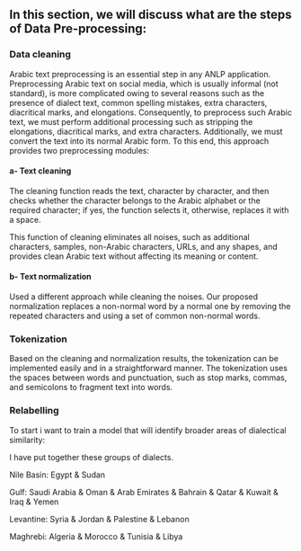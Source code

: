 ## In this section, we will discuss what are the steps of Data Pre-processing:

### Data cleaning
Arabic text preprocessing is an essential step in any ANLP application. Preprocessing Arabic text on social media, which is usually informal (not standard), is more complicated owing to several reasons such as the presence of dialect text, common spelling mistakes, extra characters, diacritical marks, and elongations. Consequently, to preprocess such Arabic text, we must perform additional processing such as stripping the elongations, diacritical marks, and extra characters. Additionally, we must convert the text into its normal Arabic form. To this end, this approach provides two preprocessing modules:

#### a- Text cleaning
  The cleaning function reads the text, character by character, and then checks whether the character belongs to the Arabic alphabet or the required character; if yes, the function selects it, otherwise, replaces it with a space.
  
  This function of cleaning eliminates all noises, such as additional characters, samples, non-Arabic characters, URLs, and any shapes, and provides clean Arabic text without affecting its meaning or content.
  
#### b- Text normalization
  Used a different approach while cleaning the noises. Our proposed normalization replaces a non-normal word by a normal one by removing the repeated characters and using a set of common non-normal words.
  

### Tokenization
  Based on the cleaning and normalization results, the tokenization can be implemented easily and in a straightforward manner.
  The tokenization uses the spaces between words and punctuation, such as stop marks, commas, and semicolons to fragment text into words. 



### Relabelling

To start i want to train a model that will identify broader areas of dialectical similarity:

   I have put together these groups of dialects. 

Nile Basin: Egypt & Sudan

Gulf: Saudi Arabia & Oman & Arab Emirates & Bahrain & Qatar & Kuwait & Iraq & Yemen

Levantine: Syria & Jordan & Palestine & Lebanon

Maghrebi: Algeria & Morocco & Tunisia & Libya

